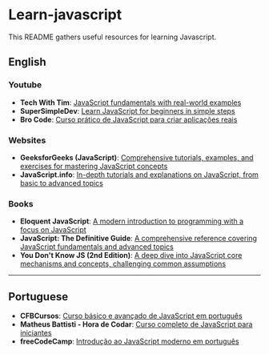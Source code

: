 # Learn-javascript

This README gathers useful resources for learning Javascript.

## English

### Youtube

- **Tech With Tim**: [JavaScript fundamentals with real-world examples](https://www.youtube.com/watch?v=TjjKcgtlsY8&ab_channel=TechWithTim)
- **SuperSimpleDev**: [Learn JavaScript for beginners in simple steps](https://www.youtube.com/watch?v=EerdGm-ehJQ)
- **Bro Code**: [Curso prático de JavaScript para criar aplicações reais](https://www.youtube.com/watch?v=lfmg-EJ8gm4)

### Websites

- **GeeksforGeeks (JavaScript)**: [Comprehensive tutorials, examples, and exercises for mastering JavaScript concepts](https://www.geeksforgeeks.org/javascript/?ref=home-articlecards)
- **JavaScript.info**: [In-depth tutorials and explanations on JavaScript, from basic to advanced topics](https://javascript.info/)

### Books

- **Eloquent JavaScript**: [A modern introduction to programming with a focus on JavaScript](https://eloquentjavascript.net/)
- **JavaScript: The Definitive Guide**: [A comprehensive reference covering JavaScript fundamentals and advanced topics](https://github.com/camoverride/lit/blob/master/Javascript-The-Definitive-Guide.pdf)
- **You Don't Know JS (2nd Edition)**: [A deep dive into JavaScript core mechanisms and concepts, challenging common assumptions](https://github.com/getify/You-Dont-Know-JS/tree/2nd-ed)


---


## Portuguese


- **CFBCursos**: [Curso básico e avançado de JavaScript em português](https://www.youtube.com/watch?v=E4DBTqgxHGM&list=PLx4x_zx8csUg_AxxbVWHEyAJ6cBdsYc0T&ab_channel=CFBCursos)
- **Matheus Battisti - Hora de Codar**: [Curso completo de JavaScript para iniciantes](https://www.youtube.com/watch?v=TkD0QMyBa28&list=PLnDvRpP8BneysKU8KivhnrVaKpILD3gZ6&ab_channel=MatheusBattisti-HoradeCodar)
- **freeCodeCamp**: [Introdução ao JavaScript moderno em português](https://www.youtube.com/watch?v=aA31cVca_hI&t=1s&ab_channel=freeCodeCampemPortugu%C3%AAs)
